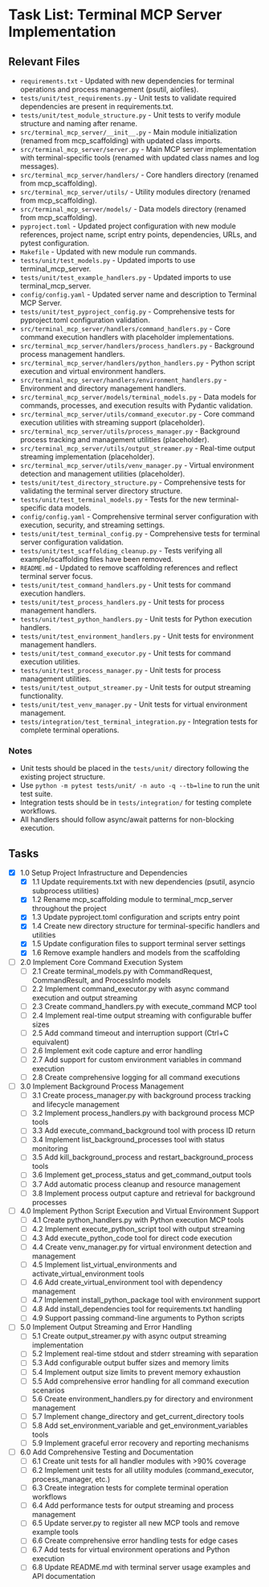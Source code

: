 # Task List: Terminal MCP Server Implementation

## Relevant Files

- `requirements.txt` - Updated with new dependencies for terminal operations and process management (psutil, aiofiles).
- `tests/unit/test_requirements.py` - Unit tests to validate required dependencies are present in requirements.txt.
- `tests/unit/test_module_structure.py` - Unit tests to verify module structure and naming after rename.
- `src/terminal_mcp_server/__init__.py` - Main module initialization (renamed from mcp_scaffolding) with updated class imports.
- `src/terminal_mcp_server/server.py` - Main MCP server implementation with terminal-specific tools (renamed with updated class names and log messages).
- `src/terminal_mcp_server/handlers/` - Core handlers directory (renamed from mcp_scaffolding).
- `src/terminal_mcp_server/utils/` - Utility modules directory (renamed from mcp_scaffolding).
- `src/terminal_mcp_server/models/` - Data models directory (renamed from mcp_scaffolding).
- `pyproject.toml` - Updated project configuration with new module references, project name, script entry points, dependencies, URLs, and pytest configuration.
- `Makefile` - Updated with new module run commands.
- `tests/unit/test_models.py` - Updated imports to use terminal_mcp_server.
- `tests/unit/test_example_handlers.py` - Updated imports to use terminal_mcp_server.
- `config/config.yaml` - Updated server name and description to Terminal MCP Server.
- `tests/unit/test_pyproject_config.py` - Comprehensive tests for pyproject.toml configuration validation.
- `src/terminal_mcp_server/handlers/command_handlers.py` - Core command execution handlers with placeholder implementations.
- `src/terminal_mcp_server/handlers/process_handlers.py` - Background process management handlers.
- `src/terminal_mcp_server/handlers/python_handlers.py` - Python script execution and virtual environment handlers.
- `src/terminal_mcp_server/handlers/environment_handlers.py` - Environment and directory management handlers.
- `src/terminal_mcp_server/models/terminal_models.py` - Data models for commands, processes, and execution results with Pydantic validation.
- `src/terminal_mcp_server/utils/command_executor.py` - Core command execution utilities with streaming support (placeholder).
- `src/terminal_mcp_server/utils/process_manager.py` - Background process tracking and management utilities (placeholder).
- `src/terminal_mcp_server/utils/output_streamer.py` - Real-time output streaming implementation (placeholder).
- `src/terminal_mcp_server/utils/venv_manager.py` - Virtual environment detection and management utilities (placeholder).
- `tests/unit/test_directory_structure.py` - Comprehensive tests for validating the terminal server directory structure.
- `tests/unit/test_terminal_models.py` - Tests for the new terminal-specific data models.
- `config/config.yaml` - Comprehensive terminal server configuration with execution, security, and streaming settings.
- `tests/unit/test_terminal_config.py` - Comprehensive tests for terminal server configuration validation.
- `tests/unit/test_scaffolding_cleanup.py` - Tests verifying all example/scaffolding files have been removed.
- `README.md` - Updated to remove scaffolding references and reflect terminal server focus.
- `tests/unit/test_command_handlers.py` - Unit tests for command execution handlers.
- `tests/unit/test_process_handlers.py` - Unit tests for process management handlers.
- `tests/unit/test_python_handlers.py` - Unit tests for Python execution handlers.
- `tests/unit/test_environment_handlers.py` - Unit tests for environment management handlers.
- `tests/unit/test_command_executor.py` - Unit tests for command execution utilities.
- `tests/unit/test_process_manager.py` - Unit tests for process management utilities.
- `tests/unit/test_output_streamer.py` - Unit tests for output streaming functionality.
- `tests/unit/test_venv_manager.py` - Unit tests for virtual environment management.
- `tests/integration/test_terminal_integration.py` - Integration tests for complete terminal operations.

### Notes

- Unit tests should be placed in the `tests/unit/` directory following the existing project structure.
- Use `python -m pytest tests/unit/ -n auto -q --tb=line` to run the unit test suite.
- Integration tests should be in `tests/integration/` for testing complete workflows.
- All handlers should follow async/await patterns for non-blocking execution.

## Tasks

- [x] 1.0 Setup Project Infrastructure and Dependencies
  - [x] 1.1 Update requirements.txt with new dependencies (psutil, asyncio subprocess utilities)
  - [x] 1.2 Rename mcp_scaffolding module to terminal_mcp_server throughout the project
  - [x] 1.3 Update pyproject.toml configuration and scripts entry point
  - [x] 1.4 Create new directory structure for terminal-specific handlers and utilities
  - [x] 1.5 Update configuration files to support terminal server settings
  - [x] 1.6 Remove example handlers and models from the scaffolding

- [ ] 2.0 Implement Core Command Execution System
  - [ ] 2.1 Create terminal_models.py with CommandRequest, CommandResult, and ProcessInfo models
  - [ ] 2.2 Implement command_executor.py with async command execution and output streaming
  - [ ] 2.3 Create command_handlers.py with execute_command MCP tool
  - [ ] 2.4 Implement real-time output streaming with configurable buffer sizes
  - [ ] 2.5 Add command timeout and interruption support (Ctrl+C equivalent)
  - [ ] 2.6 Implement exit code capture and error handling
  - [ ] 2.7 Add support for custom environment variables in command execution
  - [ ] 2.8 Create comprehensive logging for all command executions

- [ ] 3.0 Implement Background Process Management
  - [ ] 3.1 Create process_manager.py with background process tracking and lifecycle management
  - [ ] 3.2 Implement process_handlers.py with background process MCP tools
  - [ ] 3.3 Add execute_command_background tool with process ID return
  - [ ] 3.4 Implement list_background_processes tool with status monitoring
  - [ ] 3.5 Add kill_background_process and restart_background_process tools
  - [ ] 3.6 Implement get_process_status and get_command_output tools
  - [ ] 3.7 Add automatic process cleanup and resource management
  - [ ] 3.8 Implement process output capture and retrieval for background processes

- [ ] 4.0 Implement Python Script Execution and Virtual Environment Support
  - [ ] 4.1 Create python_handlers.py with Python execution MCP tools
  - [ ] 4.2 Implement execute_python_script tool with output streaming
  - [ ] 4.3 Add execute_python_code tool for direct code execution
  - [ ] 4.4 Create venv_manager.py for virtual environment detection and management
  - [ ] 4.5 Implement list_virtual_environments and activate_virtual_environment tools
  - [ ] 4.6 Add create_virtual_environment tool with dependency management
  - [ ] 4.7 Implement install_python_package tool with environment support
  - [ ] 4.8 Add install_dependencies tool for requirements.txt handling
  - [ ] 4.9 Support passing command-line arguments to Python scripts

- [ ] 5.0 Implement Output Streaming and Error Handling
  - [ ] 5.1 Create output_streamer.py with async output streaming implementation
  - [ ] 5.2 Implement real-time stdout and stderr streaming with separation
  - [ ] 5.3 Add configurable output buffer sizes and memory limits
  - [ ] 5.4 Implement output size limits to prevent memory exhaustion
  - [ ] 5.5 Add comprehensive error handling for all command execution scenarios
  - [ ] 5.6 Create environment_handlers.py for directory and environment management
  - [ ] 5.7 Implement change_directory and get_current_directory tools
  - [ ] 5.8 Add set_environment_variable and get_environment_variables tools
  - [ ] 5.9 Implement graceful error recovery and reporting mechanisms

- [ ] 6.0 Add Comprehensive Testing and Documentation
  - [ ] 6.1 Create unit tests for all handler modules with >90% coverage
  - [ ] 6.2 Implement unit tests for all utility modules (command_executor, process_manager, etc.)
  - [ ] 6.3 Create integration tests for complete terminal operation workflows
  - [ ] 6.4 Add performance tests for output streaming and process management
  - [ ] 6.5 Update server.py to register all new MCP tools and remove example tools
  - [ ] 6.6 Create comprehensive error handling tests for edge cases
  - [ ] 6.7 Add tests for virtual environment operations and Python execution
  - [ ] 6.8 Update README.md with terminal server usage examples and API documentation